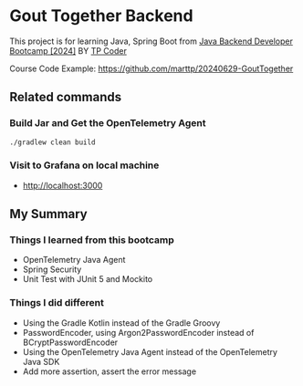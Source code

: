 # Gout Together Backend

This project is for learning Java, Spring Boot
from [Java Backend Developer Bootcamp \[2024\]](https://www.youtube.com/playlist?list=PLm3A9eDaMzukMQtdDoeOR-HbFN35vieQY)
BY [TP Coder](https://www.youtube.com/@tpcoder)

Course Code Example: <https://github.com/marttp/20240629-GoutTogether>

## Related commands

### Build Jar and Get the OpenTelemetry Agent

```bash
./gradlew clean build
```

### Visit to Grafana on local machine
- <http://localhost:3000>

## My Summary
### Things I learned from this bootcamp
- OpenTelemetry Java Agent 
- Spring Security
- Unit Test with JUnit 5 and Mockito

### Things I did different
- Using the Gradle Kotlin instead of the Gradle Groovy
- PasswordEncoder, using Argon2PasswordEncoder instead of BCryptPasswordEncoder
- Using the OpenTelemetry Java Agent instead of the OpenTelemetry Java SDK
- Add more assertion, assert the error message
